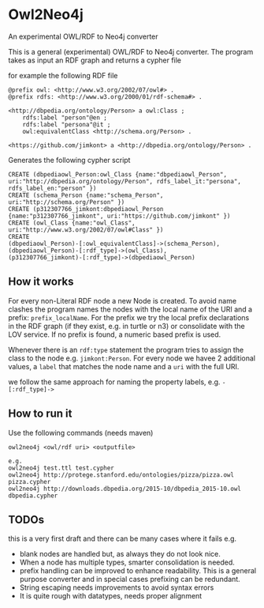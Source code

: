 # Owl2Neo4j
An experimental OWL/RDF to Neo4j converter

This is a general (experimental) OWL/RDF to Neo4j converter. The program takes as input an RDF graph and returns a cypher file

for example the following RDF file
```
@prefix owl: <http://www.w3.org/2002/07/owl#> .
@prefix rdfs: <http://www.w3.org/2000/01/rdf-schema#> .

<http://dbpedia.org/ontology/Person> a owl:Class ;
    rdfs:label "person"@en ;
    rdfs:label "persona"@it ;
    owl:equivalentClass <http://schema.org/Person> .

<https://github.com/jimkont> a <http://dbpedia.org/ontology/Person> .
```
Generates the following cypher script

```
CREATE (dbpediaowl_Person:owl_Class {name:"dbpediaowl_Person", uri:"http://dbpedia.org/ontology/Person", rdfs_label_it:"persona", rdfs_label_en:"person" })
CREATE (schema_Person {name:"schema_Person", uri:"http://schema.org/Person" })
CREATE (p312307766_jimkont:dbpediaowl_Person {name:"p312307766_jimkont", uri:"https://github.com/jimkont" })
CREATE (owl_Class {name:"owl_Class", uri:"http://www.w3.org/2002/07/owl#Class" })
CREATE
(dbpediaowl_Person)-[:owl_equivalentClass]->(schema_Person),
(dbpediaowl_Person)-[:rdf_type]->(owl_Class),
(p312307766_jimkont)-[:rdf_type]->(dbpediaowl_Person)
```

## How it works
For every non-Literal RDF node a new Node is created. 
To avoid name clashes the program names the nodes with the local name of the URI and a prefix: `prefix_localName`.
For the prefix we try the local prefix declarations in the RDF graph (if they exist, e.g. in turtle or n3) or consolidate with the LOV service.
If no prefix is found, a numeric based prefix is used.

Whenever there is an `rdf:type` statement the program tries to assign the class to the node e.g. `jimkont:Person`.
For every node we havee 2 additional values, a `label` that matches the node name and a `uri` with the full URI.

we follow the same approach for naming the property labels, e.g. `-[:rdf_type]->`

## How to run it
Use the following commands (needs maven)
```
owl2neo4j <owl/rdf uri> <outputfile>

e.g.
owl2neo4j test.ttl test.cypher
owl2neo4j http://protege.stanford.edu/ontologies/pizza/pizza.owl pizza.cypher
owl2neo4j http://downloads.dbpedia.org/2015-10/dbpedia_2015-10.owl dbpedia.cypher
```

## TODOs
this is a very first draft and there can be many cases where it fails e.g.
 * blank nodes are handled but, as always they do not look nice.
 * When a node has multiple types, smarter consolidation is needed.
 * prefix handling can be improved to enhance readability. 
   This is a general purpose converter and in special cases prefixing can be redundant.
 * String escaping needs improvements to avoid syntax errors 
 * It is quite rough with datatypes, needs proper alignment